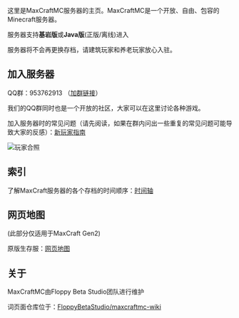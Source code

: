 这里是MaxCraftMC服务器的主页。MaxCraftMC是一个开放、自由、包容的Minecraft服务器。

服务器支持**基岩版**或**Java版**(正版/离线)进入

服务器将不会再更换存档，请建筑玩家和养老玩家放心入驻。

## 加入服务器

QQ群：953762913 （[加群链接](https://qm.qq.com/q/b96Wv9PlMQ)）

我们的QQ群同时也是一个开放的社区，大家可以在这里讨论各种游戏。

加入服务器时的常见问题（请先阅读，如果在群内问出一些重复的常见问题可能导致大家的反感）：[新玩家指南](/新玩家指南)

![玩家合照](https://github.com/user-attachments/assets/e0c9b178-7b5d-4d0e-a899-92ee89e02dfb)

## 索引

了解MaxCraft服务器的各个存档的时间顺序：[时间轴](/历史/时间轴)

## 网页地图

(此部分仅适用于MaxCraft Gen2)

原版生存服：[网页地图](https://maxcraft-map.iruanp.com/)

## 关于

MaxCraftMC由Floppy Beta Studio团队进行维护

词页面仓库位于：[FloppyBetaStudio/maxcraftmc-wiki](https://github.com/FloppyBetaStudio/maxcraftmc-wiki/)
